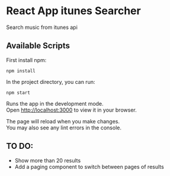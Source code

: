 # React App itunes Searcher

Search music from itunes api

## Available Scripts


First install npm:

    npm install

In the project directory, you can run:

    npm start

Runs the app in the development mode.\
Open [http://localhost:3000](http://localhost:3000) to view it in your browser.

The page will reload when you make changes.\
You may also see any lint errors in the console.

## TO DO:
- Show more than 20 results
- Add a paging component to switch between pages of results